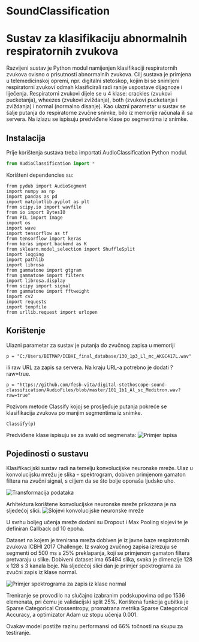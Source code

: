 # SoundClassification

# Sustav za klasifikaciju abnormalnih respiratornih zvukova

Razvijeni sustav je Python modul namijenjen klasifikaciji respiratornih zvukova ovisno o prisutnosti abnormalnih zvukova. Cilj sustava je primjena u telemedicinskoj opremi, npr. digitalni stetoskop, kojim bi se snimljeni respiratorni zvukovi odmah klasificirali radi ranije uspostave dijagnoze i liječenja. 
Respiratorni zvukovi dijele se u 4 klase: crackles (zvukovi pucketanja), wheezes (zvukovi zviždanja), both (zvukovi pucketanja i zviždanja) i normal (normalno disanje). 
Kao ulazni parametar u sustav se šalje putanja do respiratorne zvučne snimke, bilo iz memorije računala ili sa servera. Na izlazu se ispisuju predviđene klase po segmentima iz snimke.

## Instalacija
Prije korištenja sustava treba importati AudioClassification Python modul. 

```python 
from AudioClassification import *
```
Korišteni dependencies su: 
```
from pydub import AudioSegment
import numpy as np
import pandas as pd
import matplotlib.pyplot as plt
from scipy.io import wavfile
from io import BytesIO
from PIL import Image
import os
import wave
import tensorflow as tf
from tensorflow import keras
from keras import backend as K
from sklearn.model_selection import ShuffleSplit
import logging
import pathlib
import librosa
from gammatone import gtgram
from gammatone import filters
import librosa.display
from scipy import signal
from gammatone import fftweight
import cv2
import requests
import tempfile
from urllib.request import urlopen
```
## Korištenje
Ulazni parametar za sustav je putanja do zvučnog zapisa u memoriji 
```
p = "C:/Users/BITMAP/ICBHI_final_database/130_1p3_Ll_mc_AKGC417L.wav"
```

ili raw URL za zapis sa servera. Na kraju URL-a potrebno je dodati ?raw=true.
```
p = "https://github.com/fesb-vita/digital-stethoscope-sound-classification/AudioFiles/blob/master/101_1b1_Al_sc_Meditron.wav?raw=true"
```

Pozivom metode Classify kojoj se prosljeđuje putanja pokreće se klasifikacija zvukova po manjim segmentima iz snimke.

```
Classify(p)
```

Predviđene klase ispisuju se za svaki od segmenata: 
![Primjer ispisa](https://github.com/fesb-vita/digital-stethoscope-sound-classification/SoundClassification/blob/main/ispis.PNG)

## Pojedinosti o sustavu
Klasifikacijski sustav radi na temelju konvolucijske neuronske mreže. Ulaz u konvolucijsku mrežu je slika - spektrogram, dobiven primjenom gamaton filtera na zvučni signal, s ciljem da se što bolje oponaša ljudsko uho.


![Transformacija podataka](https://github.com/fesb-vita/digital-stethoscope-sound-classification/SoundClassification/blob/main/diagram.png)

Arhitektura korištene konvolucijske neuronske mreže prikazana je na sljedećoj slici. 
![Slojevi konvolucijske neuronske mreže](https://github.com/fesb-vita/digital-stethoscope-sound-classification/SoundClassification/blob/main/layers.PNG)

U svrhu boljeg učenja mreže dodani su Dropout i Max Pooling slojevi te je definiran Callback od 10 epoha. 

Dataset na kojem je trenirana mreža dobiven je iz javne baze respiratornih zvukova ICBHI 2017 Challenge. Iz svakog zvučnog zapisa izrezuju se segmenti od 500 ms s 25% preklapanja, koji se primjenom gamaton filtera pretvaraju u slike. Dobiveni dataset ima 65494 slika, svaka je dimenzije 128 x 128 s 3 kanala boje. Na sljedećoj slici dan je primjer spektrograma za zvučni zapis iz klase normal. 

![Primjer spektrograma za zapis iz klase normal](https://github.com/fesb-vita/digital-stethoscope-sound-classification/SoundClassification/blob/main/patient1image0.0.jpg)

Treniranje se provodilo na slučajno izabranim podskupovima od po 1536 elemenata, pri čemu je validacijski split 25%. Korištena funkcija gubitka je Sparse Categorical Crossentropy, promatrana metrika Sparse Categorical Accuracy, a optimizator Adam uz stopu učenja 0.001. 

Ovakav model postiže razinu performansi od 66% točnosti na skupu za testiranje. 

